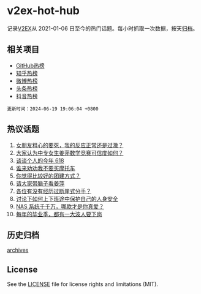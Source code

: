 # v2ex-hot-hub

 记录[V2EX](https://www.v2ex.com/)从 2021-01-06 日至今的热门话题。每小时抓取一次数据，按天[归档](archives)。
 
 ## 相关项目

- [GitHub热榜](https://github.com/snaildev/github-hot-hub)
- [知乎热榜](https://github.com/snaildev/zhihu-hot-hub)
- [微博热榜](https://github.com/snaildev/weibo-hot-hub)
- [头条热榜](https://github.com/snaildev/toutiao-hot-hub)
- [抖音热榜](https://github.com/snaildev/douyin-hot-hub)


 `更新时间：2024-06-19 19:06:04 +0800`

## 热议话题

1. [女朋友粗心的要死，我的反应正常还是过激？](https://www.v2ex.com/t/1050793)
1. [大家认为中专女生姜萍数学竞赛可信度如何？](https://www.v2ex.com/t/1050739)
1. [谈谈个人的今年 618](https://www.v2ex.com/t/1050716)
1. [谁来劝劝我不要买摩托车](https://www.v2ex.com/t/1050853)
1. [你觉得比较好的团建方式？](https://www.v2ex.com/t/1050745)
1. [请大家带脑子看姜萍](https://www.v2ex.com/t/1050809)
1. [各位有没有经历过断崖式分手？](https://www.v2ex.com/t/1050844)
1. [讨论下如何上下班途中保护自己的人身安全](https://www.v2ex.com/t/1050760)
1. [NAS 系统千千万，哪款才是你真爱？](https://www.v2ex.com/t/1050767)
1. [每年的毕业季，都有一大波人要下岗](https://www.v2ex.com/t/1050751)

## 历史归档

[archives](archives)

## License

See the [LICENSE](LICENSE) file for license rights and limitations (MIT).
